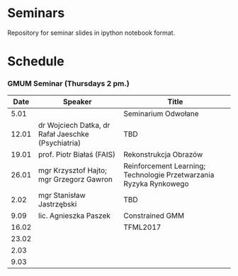 # Seminars
Repository for seminar slides in ipython notebook format.

# Schedule
### GMUM Seminar (Thursdays 2 pm.)
| Date  | Speaker                                            | Title                                                |
|-------|----------------------------------------------------|------------------------------------------------------------------
| 5.01  |                                                    | Seminarium Odwołane                                                |
| 12.01 | dr Wojciech Datka, dr Rafał Jaeschke (Psychiatria) | TBD                                                                |
| 19.01 | prof. Piotr Białaś (FAIS)                          | Rekonstrukcja Obrazów                                              |
| 26.01 | mgr Krzysztof Hajto; mgr Grzegorz Gawron           | Reinforcement Learning; Technologie Przetwarzania Ryzyka Rynkowego |
| 2.02  | mgr Stanisław Jastrzębski                          | TBD                                                                |
| 9.09  | lic. Agnieszka Paszek                              | Constrained GMM                                                    |
| 16.02 |                                                    | TFML2017                                                           |
| 23.02 |                                                    |                                                                    |
| 2.03  |                                                    |                                                                    |
| 9.03  |                                                    |                                                                    |

